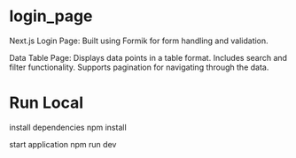 # login_page
Next.js
Login Page:
Built using Formik for form handling and validation.

Data Table Page:
Displays data points in a table format.
Includes search and filter functionality.
Supports pagination for navigating through the data.

# Run Local

install dependencies
npm install

start application
npm run dev
